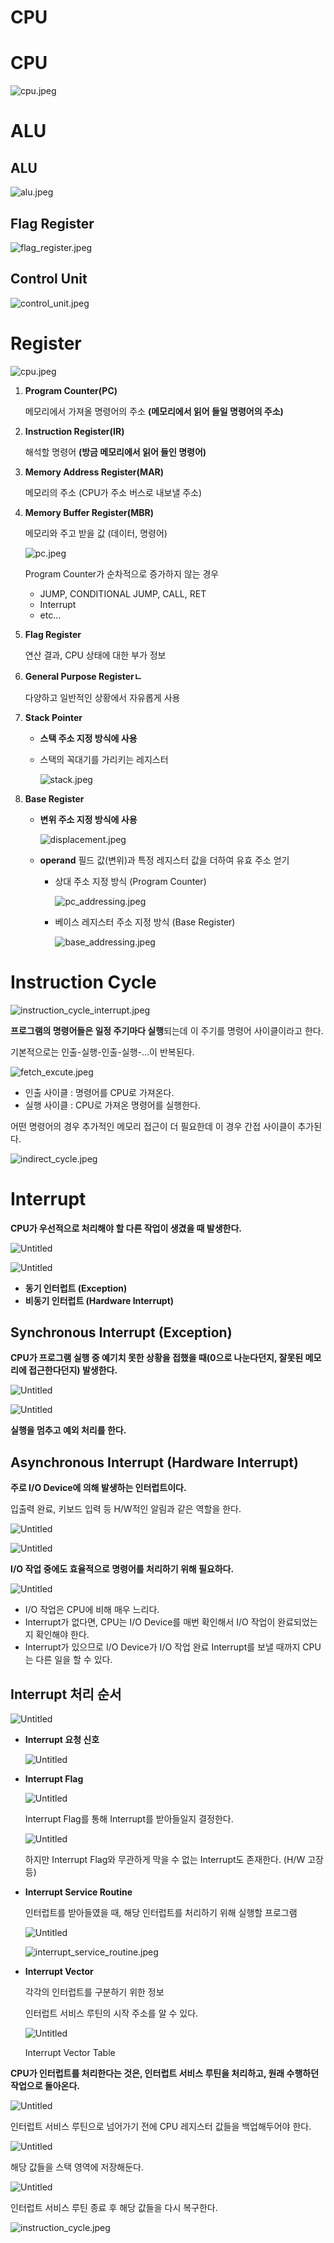 # CPU

# CPU

![cpu.jpeg](Daily%20Certification%20ef1ee6d7779941e38c35974449a20434/24_07_01_daily_certification%20a2cce22a5b7341f49ef26d55ea31d42d/cpu.jpeg)

# ALU

## ALU

![alu.jpeg](Daily%20Certification%20ef1ee6d7779941e38c35974449a20434/24_07_01_daily_certification%20a2cce22a5b7341f49ef26d55ea31d42d/alu.jpeg)

## Flag Register

![flag_register.jpeg](Daily%20Certification%20ef1ee6d7779941e38c35974449a20434/24_07_01_daily_certification%20a2cce22a5b7341f49ef26d55ea31d42d/flag_register.jpeg)

## Control Unit

![control_unit.jpeg](Daily%20Certification%20ef1ee6d7779941e38c35974449a20434/24_07_01_daily_certification%20a2cce22a5b7341f49ef26d55ea31d42d/control_unit.jpeg)

# Register

![cpu.jpeg](Daily%20Certification%20ef1ee6d7779941e38c35974449a20434/24_07_01_daily_certification%20a2cce22a5b7341f49ef26d55ea31d42d/cpu%201.jpeg)

1. **Program Counter(PC)**
    
    메모리에서 가져올 명령어의 주소 **(메모리에서 읽어 들일 명령어의 주소)**
    
2. **Instruction Register(IR)**
    
    해석할 명령어 **(방금 메모리에서 읽어 들인 명령어)**
    
3. **Memory Address Register(MAR)**
    
    메모리의 주소 (CPU가 주소 버스로 내보낼 주소) 
    
4. **Memory Buffer Register(MBR)**
    
    메모리와 주고 받을 값 (데이터, 명령어)
    
    ![pc.jpeg](Daily%20Certification%20ef1ee6d7779941e38c35974449a20434/24_07_01_daily_certification%20a2cce22a5b7341f49ef26d55ea31d42d/pc.jpeg)
    
    Program Counter가 순차적으로 증가하지 않는 경우
    
    - JUMP, CONDITIONAL JUMP, CALL, RET
    - Interrupt
    - etc…
    
5. **Flag Register**
    
    연산 결과, CPU 상태에 대한 부가 정보
    
6. **General Purpose Registerㄴ**
    
    다양하고 일반적인 상황에서 자유롭게 사용
    
7. **Stack Pointer**
    - **스택 주소 지정 방식에 사용**
    - 스택의 꼭대기를 가리키는 레지스터
        
        ![stack.jpeg](Daily%20Certification%20ef1ee6d7779941e38c35974449a20434/24_07_01_daily_certification%20a2cce22a5b7341f49ef26d55ea31d42d/stack.jpeg)
        
8. **Base Register**
    - **변위 주소 지정 방식에 사용**
        
        ![displacement.jpeg](Daily%20Certification%20ef1ee6d7779941e38c35974449a20434/24_07_01_daily_certification%20a2cce22a5b7341f49ef26d55ea31d42d/displacement.jpeg)
        
    - **operand** 필드 값(변위)과 특정 레지스터 값을 더하여 유효 주소 얻기
        - 상대 주소 지정 방식 (Program Counter)
            
            ![pc_addressing.jpeg](Daily%20Certification%20ef1ee6d7779941e38c35974449a20434/24_07_01_daily_certification%20a2cce22a5b7341f49ef26d55ea31d42d/pc_addressing.jpeg)
            
        - 베이스 레지스터 주소 지정 방식 (Base Register)
            
            ![base_addressing.jpeg](Daily%20Certification%20ef1ee6d7779941e38c35974449a20434/24_07_01_daily_certification%20a2cce22a5b7341f49ef26d55ea31d42d/base_addressing.jpeg)
            
        

# Instruction Cycle

![instruction_cycle_interrupt.jpeg](Daily%20Certification%20ef1ee6d7779941e38c35974449a20434/24_07_01_daily_certification%20a2cce22a5b7341f49ef26d55ea31d42d/instruction_cycle_interrupt.jpeg)

**프로그램의 명령어들은 일정 주기마다 실행**되는데 이 주기를 명령어 사이클이라고 한다.

기본적으로는 인출-실행-인출-실행-…이 반복된다.

![fetch_excute.jpeg](Daily%20Certification%20ef1ee6d7779941e38c35974449a20434/24_07_01_daily_certification%20a2cce22a5b7341f49ef26d55ea31d42d/fetch_excute.jpeg)

- 인출 사이클 : 명령어를 CPU로 가져온다.
- 실행 사이클 : CPU로 가져온 명령어를 실행한다.

어떤 명령어의 경우 추가적인 메모리 접근이 더 필요한데 이 경우 간접 사이클이 추가된다.

![indirect_cycle.jpeg](Daily%20Certification%20ef1ee6d7779941e38c35974449a20434/24_07_01_daily_certification%20a2cce22a5b7341f49ef26d55ea31d42d/indirect_cycle.jpeg)

# Interrupt

**CPU가 우선적으로 처리해야 할 다른 작업이 생겼을 때 발생한다.**

![Untitled](Daily%20Certification%20ef1ee6d7779941e38c35974449a20434/24_07_01_daily_certification%20a2cce22a5b7341f49ef26d55ea31d42d/Untitled.png)

![Untitled](Daily%20Certification%20ef1ee6d7779941e38c35974449a20434/24_07_01_daily_certification%20a2cce22a5b7341f49ef26d55ea31d42d/4e3efc4a-4cfb-45a2-9d69-48a206127577.png)

- **동기 인터럽트 (Exception)**
- **비동기 인터럽트 (Hardware Interrupt)**

## Synchronous Interrupt (Exception)

**CPU가 프로그램 실행 중 예기치 못한 상황을 접했을 때(0으로 나눈다던지, 잘못된 메모리에 접근한다던지) 발생한다.**

![Untitled](Daily%20Certification%20ef1ee6d7779941e38c35974449a20434/24_07_01_daily_certification%20a2cce22a5b7341f49ef26d55ea31d42d/Untitled%201.png)

![Untitled](Daily%20Certification%20ef1ee6d7779941e38c35974449a20434/24_07_01_daily_certification%20a2cce22a5b7341f49ef26d55ea31d42d/Untitled%202.png)

**실행을 멈추고 예외 처리를 한다.**

## Asynchronous Interrupt (Hardware Interrupt)

**주로 I/O Device에 의해 발생하는 인터럽트이다.**

입출력 완료, 키보드 입력 등 H/W적인 알림과 같은 역할을 한다.

![Untitled](Daily%20Certification%20ef1ee6d7779941e38c35974449a20434/24_07_01_daily_certification%20a2cce22a5b7341f49ef26d55ea31d42d/Untitled%203.png)

![Untitled](Daily%20Certification%20ef1ee6d7779941e38c35974449a20434/24_07_01_daily_certification%20a2cce22a5b7341f49ef26d55ea31d42d/Untitled%204.png)

**I/O 작업 중에도 효율적으로 명령어를 처리하기 위해 필요하다.**

![Untitled](Daily%20Certification%20ef1ee6d7779941e38c35974449a20434/24_07_01_daily_certification%20a2cce22a5b7341f49ef26d55ea31d42d/Untitled%205.png)

- I/O 작업은 CPU에 비해 매우 느리다.
- Interrupt가 없다면, CPU는 I/O Device를 매번 확인해서 I/O 작업이 완료되었는지 확인해야 한다.
- Interrupt가 있으므로 I/O Device가 I/O 작업 완료 Interrupt를 보낼 때까지 CPU는 다른 일을 할 수 있다.

## Interrupt 처리 순서

![Untitled](Daily%20Certification%20ef1ee6d7779941e38c35974449a20434/24_07_01_daily_certification%20a2cce22a5b7341f49ef26d55ea31d42d/Untitled%206.png)

- **Interrupt 요청 신호**
    
    ![Untitled](Daily%20Certification%20ef1ee6d7779941e38c35974449a20434/24_07_01_daily_certification%20a2cce22a5b7341f49ef26d55ea31d42d/Untitled%207.png)
    
- **Interrupt Flag**
    
    ![Untitled](Daily%20Certification%20ef1ee6d7779941e38c35974449a20434/24_07_01_daily_certification%20a2cce22a5b7341f49ef26d55ea31d42d/Untitled%208.png)
    
    Interrupt Flag를 통해 Interrupt를 받아들일지 결정한다.
    
    ![Untitled](Daily%20Certification%20ef1ee6d7779941e38c35974449a20434/24_07_01_daily_certification%20a2cce22a5b7341f49ef26d55ea31d42d/Untitled%209.png)
    
    하지만 Interrupt Flag와 무관하게 막을 수 없는 Interrupt도 존재한다. (H/W 고장 등)
    
- **Interrupt Service Routine**
    
    인터럽트를 받아들였을 때, 해당 인터럽트를 처리하기 위해 실행할 프로그램 
    
    ![Untitled](Daily%20Certification%20ef1ee6d7779941e38c35974449a20434/24_07_01_daily_certification%20a2cce22a5b7341f49ef26d55ea31d42d/4601431b-1462-47e8-9114-06ef21e62e78.png)
    
    ![interrupt_service_routine.jpeg](Daily%20Certification%20ef1ee6d7779941e38c35974449a20434/24_07_01_daily_certification%20a2cce22a5b7341f49ef26d55ea31d42d/interrupt_service_routine.jpeg)
    
- **Interrupt Vector**
    
    각각의 인터럽트를 구분하기 위한 정보
    
    인터럽트 서비스 루틴의 시작 주소를 알 수 있다.
    
    ![Untitled](Daily%20Certification%20ef1ee6d7779941e38c35974449a20434/24_07_01_daily_certification%20a2cce22a5b7341f49ef26d55ea31d42d/Untitled%2010.png)
    
    Interrupt Vector Table
    

**CPU가 인터럽트를 처리한다는 것은, 인터럽트 서비스 루틴을 처리하고, 원래 수행하던 작업으로 돌아온다.**

![Untitled](Daily%20Certification%20ef1ee6d7779941e38c35974449a20434/24_07_01_daily_certification%20a2cce22a5b7341f49ef26d55ea31d42d/Untitled%2011.png)

인터럽트 서비스 루틴으로 넘어가기 전에 CPU 레지스터 값들을 백업해두어야 한다.

![Untitled](Daily%20Certification%20ef1ee6d7779941e38c35974449a20434/24_07_01_daily_certification%20a2cce22a5b7341f49ef26d55ea31d42d/Untitled%2012.png)

해당 값들을 스택 영역에 저장해둔다.

![Untitled](Daily%20Certification%20ef1ee6d7779941e38c35974449a20434/24_07_01_daily_certification%20a2cce22a5b7341f49ef26d55ea31d42d/Untitled%2011.png)

인터럽트 서비스 루틴 종료 후 해당 값들을 다시 복구한다.

![instruction_cycle.jpeg](Daily%20Certification%20ef1ee6d7779941e38c35974449a20434/24_07_01_daily_certification%20a2cce22a5b7341f49ef26d55ea31d42d/instruction_cycle.jpeg)
